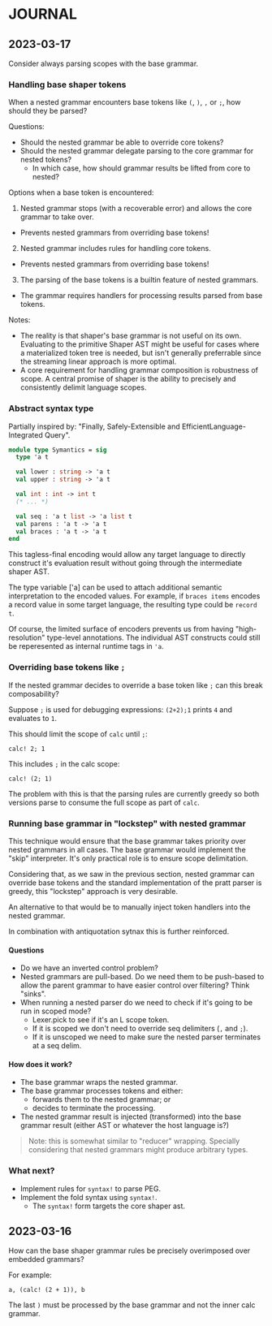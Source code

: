 # JOURNAL

## 2023-03-17

Consider always parsing scopes with the base grammar.

### Handling base shaper tokens

When a nested grammar encounters base tokens like `(`, `)`, `,` or `;`, how should they be parsed?

Questions:
- Should the nested grammar be able to override core tokens?
- Should the nested grammar delegate parsing to the core grammar for nested tokens?
  - In which case, how should grammar results be lifted from core to nested?


Options when a base token is encountered:
1. Nested grammar stops (with a recoverable error) and allows the core grammar to take over.
  - Prevents nested grammars from overriding base tokens!
2. Nested grammar includes rules for handling core tokens.
  - Prevents nested grammars from overriding base tokens!
3. The parsing of the base tokens is a builtin feature of nested grammars.
  - The grammar requires handlers for processing results parsed from base tokens.

Notes:
- The reality is that shaper's base grammar is not useful on its own. Evaluating to the primitive Shaper AST might be useful for cases where a materialized token tree is needed, but isn't generally preferrable since the streaming linear approach is more optimal.
- A core requirement for handling grammar composition is robustness of scope. A central promise of shaper is the ability to precisely and consistently delimit language scopes.


### Abstract syntax type

Partially inspired by: "Finally, Safely-Extensible and EfficientLanguage-Integrated Query".

```ocaml
module type Symantics = sig
  type 'a t

  val lower : string -> 'a t
  val upper : string -> 'a t

  val int : int -> int t
  (* ... *)

  val seq : 'a t list -> 'a list t
  val parens : 'a t -> 'a t
  val braces : 'a t -> 'a t
end
```

This tagless-final encoding would allow any target language to directly construct it's evaluation result without going through the intermediate shaper AST.

The type variable ['a] can be used to attach additional semantic interpretation to the encoded values. For example, if `braces items` encodes a record value in some target language, the resulting type could be `record t`.

Of course, the limited surface of encoders prevents us from having "high-resolution" type-level annotations. The individual AST constructs could still be reperesented as internal runtime tags in `'a`.


### Overriding base tokens like `;`

If the nested grammar decides to override a base token like `;` can this break composability?

Suppose `;` is used for debugging expressions: `(2+2);1` prints `4` and evaluates to `1`.

This should limit the scope of `calc` until `;`:
```
calc! 2; 1
```

This includes `;` in the calc scope:
```
calc! (2; 1)
```

The problem with this is that the parsing rules are currently greedy so both versions parse to consume the full scope as part of `calc`.


### Running base grammar in "lockstep" with nested grammar

This technique would ensure that the base grammar takes priority over nested grammars in all cases. The base grammar would implement the "skip" interpreter. It's only practical role is to ensure scope delimitation.

Considering that, as we saw in the previous section, nested grammar can override base tokens and the standard implementation of the pratt parser is greedy, this "lockstep" approach is very desirable.

An alternative to that would be to manually inject token handlers into the nested grammar.

In combination with antiquotation sytnax this is further reinforced.

#### Questions

- Do we have an inverted control problem?
- Nested grammars are pull-based. Do we need them to be push-based to allow the parent grammar to have easier control over filtering? Think "sinks".
- When running a nested parser do we need to check if it's going to be run in scoped mode?
  - Lexer.pick to see if it's an L scope token.
  - If it is scoped we don't need to override seq delimiters (`,` and `;`).
  - If it is unscoped we need to make sure the nested parser terminates at a seq delim.


#### How does it work?

- The base grammar wraps the nested grammar.
- The base grammar processes tokens and either:
  - forwards them to the nested grammar; or
  - decides to terminate the processing.
- The nested grammar result is injected (transformed) into the base grammar result (either AST or whatever the host language is?)

> Note: this is somewhat similar to "reducer" wrapping. Specially considering that nested grammars might produce arbitrary types.


### What next?

- Implement rules for `syntax!` to parse PEG.
- Implement the fold syntax using `syntax!`.
  - The `syntax!` form targets the core shaper ast.


## 2023-03-16

How can the base shaper grammar rules be precisely overimposed over embedded grammars?

For example:

```
a, (calc! (2 + 1)), b
```

The last `)` must be processed by the base grammar and not the inner calc grammar.
